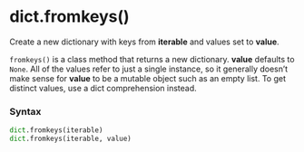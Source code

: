 # dict.fromkeys()

Create a new dictionary with keys from **iterable** and values set to **value**.

`fromkeys()` is a class method that returns a new dictionary. **value** defaults to `None`. All of the values refer to just a single instance, so it generally doesn’t make sense for **value** to be a mutable object such as an empty list. To get distinct values, use a dict comprehension instead.

### Syntax

```python
dict.fromkeys(iterable)
dict.fromkeys(iterable, value)
```
